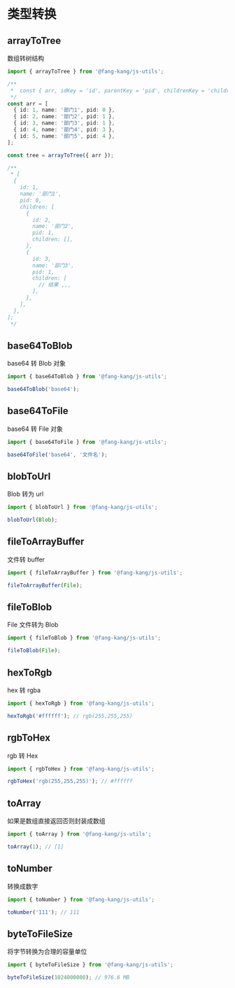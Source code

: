 # 类型转换

## arrayToTree

数组转树结构

```typescript
import { arrayToTree } from '@fang-kang/js-utils';

/**
 *  const { arr, idKey = 'id', parentKey = 'pid', childrenKey = 'children', rootId = 0 } = params;
 */
const arr = [
  { id: 1, name: '部门1', pid: 0 },
  { id: 2, name: '部门2', pid: 1 },
  { id: 3, name: '部门3', pid: 1 },
  { id: 4, name: '部门4', pid: 3 },
  { id: 5, name: '部门5', pid: 4 },
];

const tree = arrayToTree({ arr });

/**
 * [
  {
    id: 1,
    name: '部门1',
    pid: 0,
    children: [
      {
        id: 2,
        name: '部门2',
        pid: 1,
        children: [],
      },
      {
        id: 3,
        name: '部门3',
        pid: 1,
        children: [
          // 结果 ,,,
        ],
      },
    ],
  },
];
 */
```

## base64ToBlob

base64 转 Blob 对象

```typescript
import { base64ToBlob } from '@fang-kang/js-utils';

base64ToBlob('base64');
```

## base64ToFile

base64 转 File 对象

```typescript
import { base64ToFile } from '@fang-kang/js-utils';

base64ToFile('base64', '文件名');
```

## blobToUrl

Blob 转为 url

```typescript
import { blobToUrl } from '@fang-kang/js-utils';

blobToUrl(Blob);
```

## fileToArrayBuffer

文件转 buffer

```typescript
import { fileToArrayBuffer } from '@fang-kang/js-utils';

fileToArrayBuffer(File);
```

## fileToBlob

File 文件转为 Blob

```typescript
import { fileToBlob } from '@fang-kang/js-utils';

fileToBlob(File);
```

## hexToRgb

hex 转 rgba

```typescript
import { hexToRgb } from '@fang-kang/js-utils';

hexToRgb('#ffffff'); // rgb(255,255,255)
```

## rgbToHex

rgb 转 Hex

```typescript
import { rgbToHex } from '@fang-kang/js-utils';

rgbToHex('rgb(255,255,255)'); // #ffffff
```

## toArray

如果是数组直接返回否则封装成数组

```typescript
import { toArray } from '@fang-kang/js-utils';

toArray(1); // [1]
```

## toNumber

转换成数字

```typescript
import { toNumber } from '@fang-kang/js-utils';

toNumber('111'); // 111
```

## byteToFileSize

将字节转换为合理的容量单位

```typescript
import { byteToFileSize } from '@fang-kang/js-utils';

byteToFileSize(1024000000); // 976.6 MB
```
